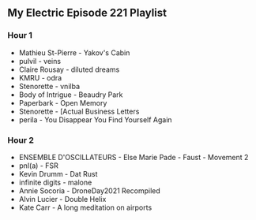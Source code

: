 ## My Electric Episode 221 Playlist

### Hour 1
- Mathieu St-Pierre - Yakov's Cabin
- pulvil - veins
- Claire Rousay - diluted dreams
- KMRU - odra
- Stenorette - vnilba
- Body of Intrigue - Beaudry Park
- Paperbark - Open Memory
- Stenorette - [Actual Business Letters
- perila - You Disappear You Find Yourself Again

### Hour 2
- ENSEMBLE D'OSCILLATEURS - Else Marie Pade - Faust - Movement 2
- pnl(a) - FSR
- Kevin Drumm - Dat Rust
- infinite digits - malone
- Annie Socoria - DroneDay2021 Recompiled
- Alvin Lucier - Double Helix
- Kate Carr - A long meditation on airports
